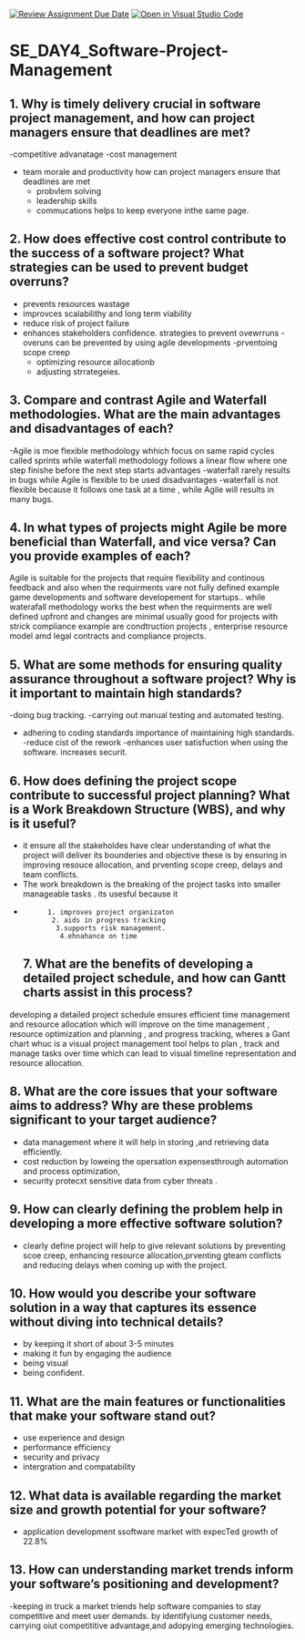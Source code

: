 [![Review Assignment Due Date](https://classroom.github.com/assets/deadline-readme-button-22041afd0340ce965d47ae6ef1cefeee28c7c493a6346c4f15d667ab976d596c.svg)](https://classroom.github.com/a/9pw6JKcu)
[![Open in Visual Studio Code](https://classroom.github.com/assets/open-in-vscode-2e0aaae1b6195c2367325f4f02e2d04e9abb55f0b24a779b69b11b9e10269abc.svg)](https://classroom.github.com/online_ide?assignment_repo_id=18461086&assignment_repo_type=AssignmentRepo)
# SE_DAY4_Software-Project-Management
## 1. Why is timely delivery crucial in software project management, and how can project managers ensure that deadlines are met?
-competitive advanatage 
-cost management 
- team morale and productivity
  how can project managers ensure that deadlines are met
  - probvlem solving
  - leadership skills
  - commucations  helps to keep everyone inthe same page.
## 2. How does effective cost control contribute to the success of a software project? What strategies can be used to prevent budget overruns?
- prevents resources wastage
- improvces scalabilithy  and long term viability
- reduce risk of project failure
- enhances stakeholders confidence.
  strategies to prevent ovewrruns
  -overuns can be prevented by using agile developments
  -prventoing scope creep
  - optimizing resource allocationb
  - adjusting strrategeies. 
## 3. Compare and contrast Agile and Waterfall methodologies. What are the main advantages and disadvantages of each?
-Agile is moe flexible methodology  whhich focus on same rapid cycles called sprints while waterfall  methodology follows a linear flow where one step finishe before the next step starts 
advantages
-waterfall rarely results in bugs while Agile is flexible to be used
disadvantages 
-waterfall is not flexible because it follows one task at a time , while Agile will results in many bugs.
## 4. In what types of projects might Agile be more beneficial than Waterfall, and vice versa? Can you provide examples of each?
Agile is suitable for the projects that require flexibility and continous feedback and also when the requirments vare not fully defined example  game developments and software developement for startups.. while waterafall methodology works the best when the requirments are well defined upfront and changes are minimal usually good for projects with strick compliance example are  condtruction projects , enterprise resource model amd legal contracts and compliance projects.
## 5. What are some methods for ensuring quality assurance throughout a software project? Why is it important to maintain high standards?
-doing bug tracking.
-carrying out manual testing and automated testing.
- adhering to coding standards
  importance of maintaining high standards.
  -reduce cist of the rework
  -enhances user satisfuction when using the software.
  increases securit.

## 6. How does defining the project scope contribute to successful project planning? What is a Work Breakdown Structure (WBS), and why is it useful?
- it ensure all the stakeholdes have clear understanding of what the project will deliver its bounderies and objective these is by ensuring  in improving resouce allocation, and prventing scope creep, delays and team conflicts.
- The work breakdown is the  breaking of the project tasks into smaller manageable tasks . its usesful because it
-           1. improves project organizaton
             2. aids in progress tracking
              3.supports risk management.
               4.ehnahance on time
  ## 7. What are the benefits of developing a detailed project schedule, and how can Gantt charts assist in this process?
developing a detailed project schedule ensures efficient time management and resource allocation  which will improve on the time management , resource optimization and planning , and progress tracking,
 wheres a Gant chart whuc is a visual project management tool helps to plan , track and manage tasks over time  which can lead to visual timeline representation and resource allocation.
## 8. What are the core issues that your software aims to address? Why are these problems significant to your target audience?
 - data management where it will help in storing ,and retrieving data efficiently.
 - cost reduction  by loweing the opersation expensesthrough automation and process optimization,
 - security protecxt sensitive data from cyber threats .
## 9. How can clearly defining the problem help in developing a more effective software solution?
- clearly define project will help to give relevant solutions by preventing scoe creep, enhancing resource allocation,prventing gteam conflicts and reducing delays when coming up with the project.
## 10. How would you describe your software solution in a way that captures its essence without diving into technical details?
- by keeping it short of about 3-5 minutes
- making it fun by engaging the audience
- being visual
- being confident.
## 11. What are the main features or functionalities that make your software stand out?
- use experience and design
- performance efficiency
- security and privacy
- intergration and compatability
   
## 12. What data is available regarding the market size and growth potential for your software?
- application development ssoftware market with expecTed growth of 22.8%
## 13. How can understanding market trends inform your software’s positioning and development?
-keeping in truck a market triends help software companies to stay competitive and meet user demands. by identifyiung customer needs, carrying oiut competititive advantage,and adopying emerging technologies.
